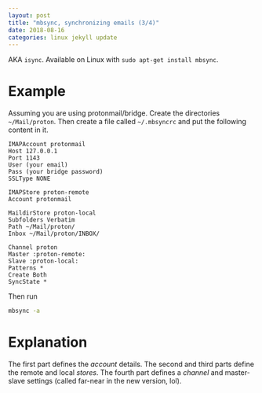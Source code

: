 ```yaml
---
layout: post
title: "mbsync, synchronizing emails (3/4)"
date: 2018-08-16
categories: linux jekyll update
---
```


AKA `isync`. Available on Linux with `sudo apt-get install mbsync`.

# Example
Assuming you are using protonmail/bridge. Create the directories `~/Mail/proton`. Then create a file called `~/.mbsyncrc` and put the following content in it. 

``` mbsync
IMAPAccount protonmail
Host 127.0.0.1
Port 1143
User (your email)
Pass (your bridge password)
SSLType NONE

IMAPStore proton-remote
Account protonmail

MaildirStore proton-local
Subfolders Verbatim
Path ~/Mail/proton/
Inbox ~/Mail/proton/INBOX/

Channel proton
Master :proton-remote:
Slave :proton-local:
Patterns *
Create Both
SyncState *
```
Then run 

``` bash
mbsync -a
```

# Explanation

The first part defines the _account_ details. The second and third parts define the remote and local _stores_. The fourth part defines a _channel_ and master-slave settings (called far-near in the new version, lol).
